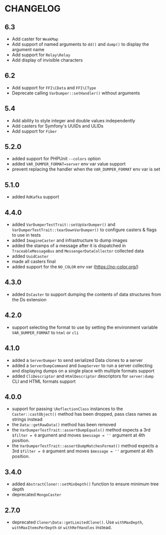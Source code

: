 CHANGELOG
=========

6.3
---

 * Add caster for `WeakMap`
 * Add support of named arguments to `dd()` and `dump()` to display the argument name
 * Add support for `Relay\Relay`
 * Add display of invisible characters

6.2
---

 * Add support for `FFI\CData` and `FFI\CType`
 * Deprecate calling `VarDumper::setHandler()` without arguments

5.4
---

 * Add ability to style integer and double values independently
 * Add casters for Symfony's UUIDs and ULIDs
 * Add support for `Fiber`

5.2.0
-----

 * added support for PHPUnit `--colors` option
 * added `VAR_DUMPER_FORMAT=server` env var value support
 * prevent replacing the handler when the `VAR_DUMPER_FORMAT` env var is set

5.1.0
-----

 * added `RdKafka` support

4.4.0
-----

 * added `VarDumperTestTrait::setUpVarDumper()` and `VarDumperTestTrait::tearDownVarDumper()`
   to configure casters & flags to use in tests
 * added `ImagineCaster` and infrastructure to dump images
 * added the stamps of a message after it is dispatched in `TraceableMessageBus` and `MessengerDataCollector` collected data
 * added `UuidCaster`
 * made all casters final
 * added support for the `NO_COLOR` env var (https://no-color.org/)

4.3.0
-----

 * added `DsCaster` to support dumping the contents of data structures from the Ds extension

4.2.0
-----

 * support selecting the format to use by setting the environment variable `VAR_DUMPER_FORMAT` to `html` or `cli`

4.1.0
-----

 * added a `ServerDumper` to send serialized Data clones to a server
 * added a `ServerDumpCommand` and `DumpServer` to run a server collecting
   and displaying dumps on a single place with multiple formats support
 * added `CliDescriptor` and `HtmlDescriptor` descriptors for `server:dump` CLI and HTML formats support

4.0.0
-----

 * support for passing `\ReflectionClass` instances to the `Caster::castObject()`
   method has been dropped, pass class names as strings instead
 * the `Data::getRawData()` method has been removed
 * the `VarDumperTestTrait::assertDumpEquals()` method expects a 3rd `$filter = 0`
   argument and moves `$message = ''` argument at 4th position.
 * the `VarDumperTestTrait::assertDumpMatchesFormat()` method expects a 3rd `$filter = 0`
   argument and moves `$message = ''` argument at 4th position.

3.4.0
-----

 * added `AbstractCloner::setMinDepth()` function to ensure minimum tree depth
 * deprecated `MongoCaster`

2.7.0
-----

 * deprecated `Cloner\Data::getLimitedClone()`. Use `withMaxDepth`, `withMaxItemsPerDepth` or `withRefHandles` instead.
